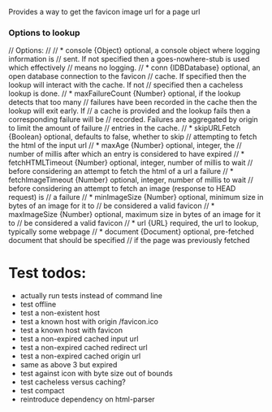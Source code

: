 
Provides a way to get the favicon image url for a page url

### Options to lookup


// Options:
//
// * console {Object} optional, a console object where logging information is
// sent. If not specified then a goes-nowhere-stub is used which effectively
// means no logging.
// * conn {IDBDatabase} optional, an open database connection to the favicon
// cache. If specified then the lookup will interact with the cache. If not
// specified then a cacheless lookup is done.
// * maxFailureCount {Number} optional, if the lookup detects that too many
// failures have been recorded in the cache then the lookup will exit early. If
// a cache is provided and the lookup fails then a corresponding failure will be
// recorded. Failures are aggregated by origin to limit the  amount of failure
// entries in the cache.
// * skipURLFetch {Boolean} optional, defaults to false, whether to skip
// attempting to fetch the html of the input url
// * maxAge {Number} optional, integer, the
// number of millis after which an entry is considered to have expired
// * fetchHTMLTimeout {Number} optional, integer, number of millis to wait
// before considering an attempt to fetch the html of a url a failure
// * fetchImageTimeout {Number} optional, integer, number of millis to wait
// before considering an attempt to fetch an image (response to HEAD request) is
// a failure
// * minImageSize {Number} optional, minimum size in bytes of an image for it to
// be considered a valid favicon
// * maxImageSize {Number} optional, maximum size in bytes of an image for it to
// be considered a valid favicon
// * url {URL} required, the url to lookup, typically some webpage
// * document {Document} optional, pre-fetched document that should be specified
// if the page was previously fetched

# Test todos:

* actually run tests instead of command line
* test offline
* test a non-existent host
* test a known host with origin /favicon.ico
* test a known host with <link> favicon
* test a non-expired cached input url
* test a non-expired cached redirect url
* test a non-expired cached origin url
* same as above 3 but expired
* test against icon with byte size out of bounds
* test cacheless versus caching?
* test compact
* reintroduce dependency on html-parser
